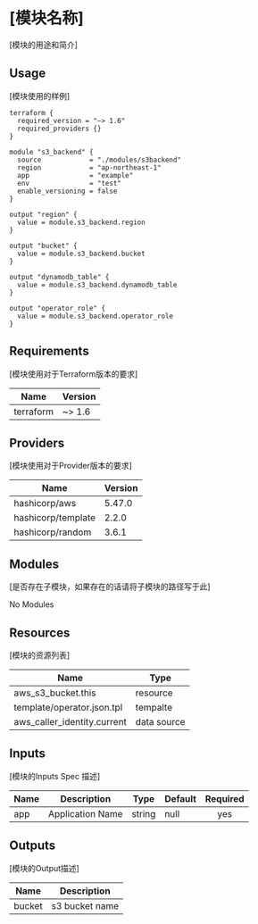 # [模块名称]

[模块的用途和简介]

## Usage

[模块使用的样例]

```hcl
terraform {
  required_version = "~> 1.6"
  required_providers {}
}

module "s3_backend" {
  source            = "./modules/s3backend"
  region            = "ap-northeast-1"
  app               = "example"
  env               = "test"
  enable_versioning = false
}

output "region" {
  value = module.s3_backend.region
}

output "bucket" {
  value = module.s3_backend.bucket
}

output "dynamodb_table" {
  value = module.s3_backend.dynamodb_table
}

output "operator_role" {
  value = module.s3_backend.operator_role
}
```

## Requirements

[模块使用对于Terraform版本的要求]

| Name | Version |
|------|---------|
|terraform|~> 1.6|



## Providers

[模块使用对于Provider版本的要求]

| Name | Version |
|------|---------|
|hashicorp/aws|5.47.0|
|hashicorp/template|2.2.0|
|hashicorp/random|3.6.1|

## Modules

[是否存在子模块，如果存在的话请将子模块的路径写于此]

No Modules

## Resources

[模块的资源列表]

| Name | Type |
|------|------|
|aws_s3_bucket.this|resource|
|template/operator.json.tpl|tempalte|
|aws_caller_identity.current|data source|

## Inputs

[模块的Inputs Spec 描述]

| Name | Description | Type | Default | Required |
|------|-----------------------------|------|---------|:--------:|
| app| Application Name|string | null|yes|


## Outputs

[模块的Output描述]

| Name | Description |
|------|-------------|
|bucket | s3 bucket name |

